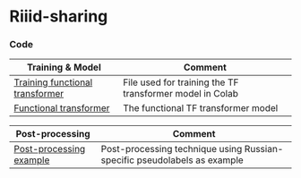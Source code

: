 # Riiid-sharing

### Code
| Training & Model | Comment |
| ----- | ------  |
|[Training functional transformer](riiid-train-functional-transformer.ipynb) | File used for training the TF transformer model in Colab |
|[Functional transformer](riiid-functional-transformer.ipynb) | The functional TF transformer model |  

| Post-processing | Comment | 
| -------------- | ------- |
| [Post-processing example](post-processing-example.ipynb) | Post-processing technique using Russian-specific pseudolabels as example |

